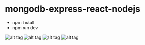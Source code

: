 # mongodb-express-react-nodejs

- npm install
- npm run dev

![alt tag](https://www.troopsf.com/file/mongodb-logo.png)
![alt tag](https://cdn-web.studio3t.com/knowledge-base/wp-content/uploads/expressjs-logo.png?x46272)
![alt tag](https://lehtokari.com/Santtu-Lehtokari/images/coding/react-js.png)
![alt tag](https://www.shareicon.net/data/256x256/2015/10/06/112726_development_512x512.png)

